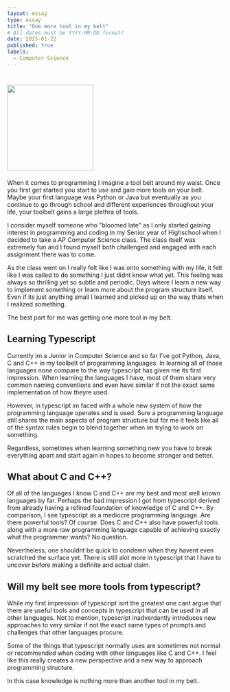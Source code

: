 ```yaml
---
layout: essay
type: essay
title: "One more tool in my belt"
# All dates must be YYYY-MM-DD format!
date: 2025-01-22
published: true
labels:
  - Computer Science
---
```


# <img width="200px" class="rounded float-start pe-4" src="..img/toolbelt_img.jpg">

When it comes to programming I imagine a tool belt around my waist. Once you first get started you start to use and gain more tools on your belt. Maybe your first language was Python or Java but eventually as you continue to go through school and different experiences throughout your life, your toolbelt gains a large plethra of tools. 

I consider myself someone who "bloomed late" as I only started gaining interest in programming and coding in my Senior year of Highschool when I decided to take a AP Computer Science class. The class itself was extremely fun and I found myself both challenged and engaged with each assignment there was to come.

As the class went on I really felt like I was onto something with my life, it felt like I was called to do something I just didnt know what yet. This feeling was always so thrilling yet so subtle and periodic. Days where I learn a new way to implement something or learn more about the program structure itself. Even if its just anything small I learned and picked up on the way thats when I realized something.

The best part for me was getting one more tool in my belt.



## Learning Typescript

Currently im a Junior in Computer Science and so far I've got Python, Java, C and C++ in my toolbelt of programming languages. In learning all of those languages none compare to the way typescript has given me its first impression. When learning the languages I have, most of them share very common naming conventions and even have similar if not the exact same implementation of how theyre used.

However, in typescript im faced with a whole new system of how the programming language operates and is used. Sure a programming language still shares the main aspects of program structure but for me it feels like all of the syntax rules begin to blend together when im trying to work on something.

Regardless, sometimes when learning something new you have to break everything apart and start again in hopes to become stronger and better.

## What about C and C++?

Of all of the languages I know C and C++ are my best and most well known languages by far. Perhaps the bad impression I got from typescript derived from already having a refined foundation of knowledge of C and C++. By comparison, I see typescript as a mediocre programming language. Are there powerful tools? Of course. Does C and C++ also have powerful tools along with a more raw programming language capable of achieving exactly what the programmer wants? No question.

Nevertheless, one shouldnt be quick to condemn when they havent even scratched the surface yet. There is still alot more in typescript that I have to uncover before making a definite and actual claim.

## Will my belt see more tools from typescript?

While my first impression of typescript isnt the greatest one cant argue that there are useful tools and concepts in typescript that can be used in all other languages. Not to mention, typescript inadverdantly introduces new approaches to very similar if not the exact same types of prompts and challenges that other languages procure.

Some of the things that typescript normally uses are sometimes not normal or recommended when coding with other languages like C and C++. I feel like this really creates a new perspective and a new way to approach programming structure.

In this case knowledge is nothing more than another tool in my belt.


